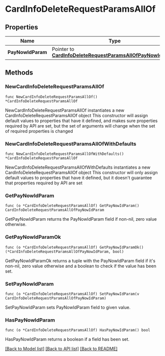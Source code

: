 # CardInfoDeleteRequestParamsAllOf

## Properties

Name | Type | Description | Notes
------------ | ------------- | ------------- | -------------
**PayNowIdParam** | Pointer to [**CardInfoDeleteRequestParamsAllOfPayNowIdParam**](CardInfoDeleteRequestParamsAllOfPayNowIdParam.md) |  | [optional] 

## Methods

### NewCardInfoDeleteRequestParamsAllOf

`func NewCardInfoDeleteRequestParamsAllOf() *CardInfoDeleteRequestParamsAllOf`

NewCardInfoDeleteRequestParamsAllOf instantiates a new CardInfoDeleteRequestParamsAllOf object
This constructor will assign default values to properties that have it defined,
and makes sure properties required by API are set, but the set of arguments
will change when the set of required properties is changed

### NewCardInfoDeleteRequestParamsAllOfWithDefaults

`func NewCardInfoDeleteRequestParamsAllOfWithDefaults() *CardInfoDeleteRequestParamsAllOf`

NewCardInfoDeleteRequestParamsAllOfWithDefaults instantiates a new CardInfoDeleteRequestParamsAllOf object
This constructor will only assign default values to properties that have it defined,
but it doesn't guarantee that properties required by API are set

### GetPayNowIdParam

`func (o *CardInfoDeleteRequestParamsAllOf) GetPayNowIdParam() CardInfoDeleteRequestParamsAllOfPayNowIdParam`

GetPayNowIdParam returns the PayNowIdParam field if non-nil, zero value otherwise.

### GetPayNowIdParamOk

`func (o *CardInfoDeleteRequestParamsAllOf) GetPayNowIdParamOk() (*CardInfoDeleteRequestParamsAllOfPayNowIdParam, bool)`

GetPayNowIdParamOk returns a tuple with the PayNowIdParam field if it's non-nil, zero value otherwise
and a boolean to check if the value has been set.

### SetPayNowIdParam

`func (o *CardInfoDeleteRequestParamsAllOf) SetPayNowIdParam(v CardInfoDeleteRequestParamsAllOfPayNowIdParam)`

SetPayNowIdParam sets PayNowIdParam field to given value.

### HasPayNowIdParam

`func (o *CardInfoDeleteRequestParamsAllOf) HasPayNowIdParam() bool`

HasPayNowIdParam returns a boolean if a field has been set.


[[Back to Model list]](../README.md#documentation-for-models) [[Back to API list]](../README.md#documentation-for-api-endpoints) [[Back to README]](../README.md)


